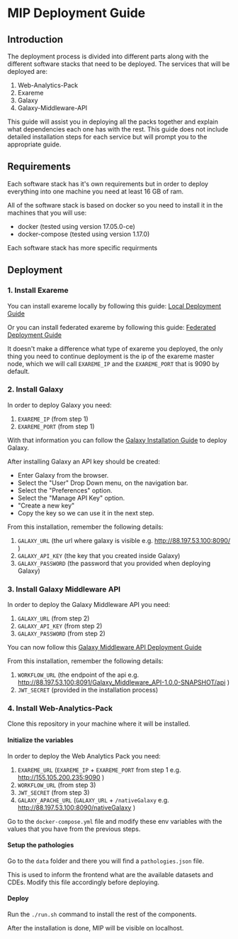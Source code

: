 # MIP Deployment Guide

## Introduction

The deployment process is divided into different parts along with the different software stacks that need to be deployed. The services that will be deployed are:
1. Web-Analytics-Pack
2. Exareme
3. Galaxy
4. Galaxy-Middleware-API

This guide will assist you in deploying all the packs together and explain what dependencies each one has with the rest. This guide does not include detailed installation steps for each service but will prompt you to the appropriate guide.

## Requirements

Each software stack has it's own requirements but in order to deploy everything into one machine you need at least 16 GB of ram.

All of the software stack is based on docker so you need to install it in the machines that you will use:
* docker (tested using version 17.05.0-ce)
* docker-compose (tested using version 1.17.0)

Each software stack has more specific requirments

## Deployment


###  1. Install Exareme

You can install exareme locally by following this guide:
[Local Deployment Guide](https://github.com/madgik/exareme/tree/master/Local-Deployment)

Or you can install federated exareme by following this guide:
[Federated Deployment Guide](https://github.com/madgik/exareme/tree/master/Federated-Deployment)

It doesn't make a difference what type of exareme you deployed, the only thing you need to continue deployment is the ip of the exareme master node, which we will call `EXAREME_IP` and the `EXAREME_PORT` that is 9090 by default.


###  2. Install Galaxy

In order to deploy Galaxy you need:
1. `EXAREME_IP`  (from step 1)
2. `EXAREME_PORT`  (from step 1)

With that information you can follow the [Galaxy Installation Guide](https://github.com/madgik/galaxy/tree/master/Docker_Build_Scripts) to deploy Galaxy.

After installing Galaxy an API key should be created:
  - Enter Galaxy from the browser.
  - Select the "User" Drop Down menu, on the navigation bar.
  - Select the "Preferences" option.
  - Select the "Manage API Key" option.
  - "Create a new key"
  - Copy the key so we can use it in the next step.

From this installation, remember the following details:
1. `GALAXY_URL`  (the url where galaxy is visible e.g. http://88.197.53.100:8090/ )
2. `GALAXY_API_KEY`  (the key that you created inside Galaxy)
3. `GALAXY_PASSWORD`  (the password that you provided when deploying Galaxy)


###  3. Install Galaxy Middleware API

In order to deploy the Galaxy Middleware API you need:
1. `GALAXY_URL`  (from step 2)
2. `GALAXY_API_KEY`  (from step 2)
3. `GALAXY_PASSWORD`  (from step 2)

You can now follow this [Galaxy Middleware API Deployment Guide](https://github.com/madgik/Galaxy_Middleware_API/)

From this installation, remember the following details:
1. `WORKFLOW_URL`  (the endpoint of the api e.g. http://88.197.53.100:8091/Galaxy_Middleware_API-1.0.0-SNAPSHOT/api )
1. `JWT_SECRET`  (provided in the installation process)


###  4. Install Web-Analytics-Pack

Clone this repository in your machine where it will be installed.

#### Initialize the variables

In order to deploy the Web Analytics Pack you need:
1. `EXAREME_URL`  (`EXAREME_IP` + `EXAREME_PORT` from step 1 e.g. http://155.105.200.235:9090 )
2. `WORKFLOW_URL`  (from step 3)
3. `JWT_SECRET`   (from step 3)
4. `GALAXY_APACHE_URL`  (`GALAXY_URL` + `/nativeGalaxy` e.g. http://88.197.53.100:8090/nativeGalaxy )

Go to the `docker-compose.yml` file and modify these env variables with the values that you have from the previous steps.

#### Setup the pathologies

Go to the ```data``` folder and there you will find a ```pathologies.json``` file.

This is used to inform the frontend what are the available datasets and CDEs. Modify this file accordingly before deploying.

#### Deploy

Run the ```./run.sh``` command to install the rest of the components.

After the installation is done, MIP will be visible on localhost.










